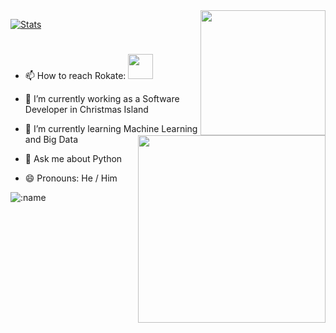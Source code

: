 <img align='right' src="https://media.giphy.com/media/M9gbBd9nbDrOTu1Mqx/giphy.gif" width="200">

[![Stats](https://github-readme-stats.vercel.app/api?username=rokate&show_icons=true&theme=merko)](https://github-readme-stats.vercel.app/api?username=rokate&show_icons=true&theme=merko)
 
 <h1> </h1>
<img align='right' src="https://i.ibb.co/tXpDqJ1/image.jpg" width="300">


  - 📫 How to reach Rokate: <a href="mailto:rokate1990@gmail.com"> <img src="https://img.icons8.com/fluent/48/000000/gmail.png" width="40"/> </a>

  - 🔭 I’m currently working as a Software Developer in Christmas Island
  - 🌱 I’m currently learning Machine Learning and Big Data
  - 💬 Ask me about Python
  - 😄 Pronouns: He / Him
  
  
  ![:name](https://count.getloli.com/get/@rokate?theme=gelbooru-h)

